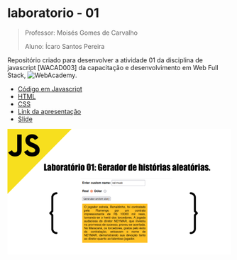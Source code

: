 # laboratorio - 01 

>Professor: Moisés Gomes de Carvalho
>
>Aluno: Ícaro Santos Pereira


Repositório criado para desenvolver a atividade 01 da disciplina de javascript [WACAD003] da capacitação e desenvolvimento em Web Full Stack, ![WebAcademy](https://webacademy.icomp.ufam.edu.br/).

- [Código em Javascript](./js/main.js)
- [HTML](./index.html)
- [CSS](./css/style.css)
- [Link da apresentação](https://docs.google.com/presentation/d/1z9mMJHh-CGhi5sbS8TF5pQrO7zH9I8ktY-TLFqfsv8E/edit?usp=sharing)
- [Slide](./assets/slide/laboratorio_01_icaro.pdf)

![imagem](./assets/img/laboratorio_01_icaro.png)
